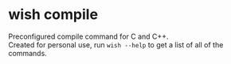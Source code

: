 # wish compile

Preconfigured compile command for C and C++.<br>
Created for personal use, run `wish --help` to get a list of all of the commands.
